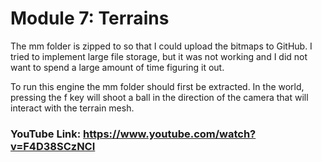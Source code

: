 # Module 7: Terrains

The mm folder is zipped to so that I could upload the bitmaps to GitHub. I tried to implement large file storage, but it was not working and I did not want to spend a large amount of time figuring it out.

To run this engine the mm folder should first be extracted. In the world, pressing the f key will shoot a ball in the direction of the camera that will interact with the terrain mesh.

### YouTube Link: https://www.youtube.com/watch?v=F4D38SCzNCI

